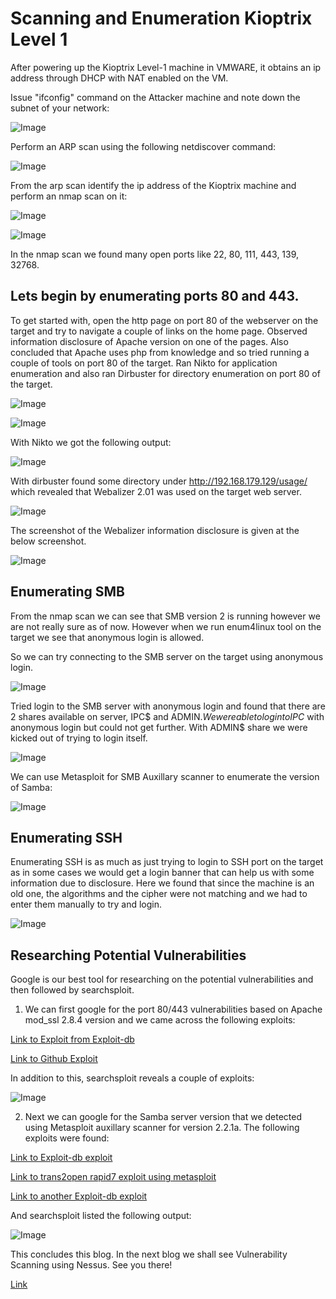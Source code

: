 # Scanning and Enumeration Kioptrix Level 1




After powering up the Kioptrix Level-1 machine in VMWARE, it obtains an ip address through DHCP with NAT enabled on the VM.

Issue "ifconfig" command on the Attacker machine and note down the subnet of your network:


![Image](https://github.com/vandanarach/TCM-Courses/raw/main/docs/PracticalEthicalHacking/images/zero.jpg)


Perform an ARP scan using the following netdiscover command:


![Image](https://github.com/vandanarach/TCM-Courses/raw/main/docs/PracticalEthicalHacking/images/one.jpg)


From the arp scan identify the ip address of the Kioptrix machine and perform an nmap scan on it:


![Image](https://github.com/vandanarach/TCM-Courses/raw/main/docs/PracticalEthicalHacking/images/two.jpg)

![Image](https://github.com/vandanarach/TCM-Courses/raw/main/docs/PracticalEthicalHacking/images/three.jpg)

In the nmap scan we found many open ports like 22, 80, 111, 443, 139, 32768. 



## Lets begin by enumerating ports 80 and 443.

To get started with, open the http page on port 80 of the webserver on the target and try to navigate a couple of links on the home page. Observed information disclosure of Apache version on one of the pages. Also concluded that Apache uses php from knowledge and so tried running a couple of tools on port 80 of the target. Ran Nikto for application enumeration and also ran Dirbuster for directory enumeration on port 80 of the target.

![Image](https://github.com/vandanarach/TCM-Courses/raw/main/docs/PracticalEthicalHacking/images/4.jpg)

![Image](https://github.com/vandanarach/TCM-Courses/raw/main/docs/PracticalEthicalHacking/images/5.jpg)


With Nikto we got the following output:

![Image](https://github.com/vandanarach/TCM-Courses/raw/main/docs/PracticalEthicalHacking/images/6.jpg)

With dirbuster found some directory under http://192.168.179.129/usage/ which revealed that Webalizer 2.01 was used on the target web server.

![Image](https://github.com/vandanarach/TCM-Courses/raw/main/docs/PracticalEthicalHacking/images/7.jpg)

The screenshot of the Webalizer information disclosure is given at the below screenshot.

![Image](https://github.com/vandanarach/TCM-Courses/raw/main/docs/PracticalEthicalHacking/images/8.jpg)




## Enumerating SMB


From the nmap scan we can see that SMB version 2 is running however we are not really sure as of now. However when we run enum4linux tool on the target we see that anonymous login is allowed.

So we can try connecting to the SMB server on the target using anonymous login.

![Image](https://github.com/vandanarach/TCM-Courses/raw/main/docs/PracticalEthicalHacking/images/9.jpg)

Tried login to the SMB server with anonymous login and found that there are 2 shares available on server, IPC$ and ADMIN$. We were able to login to IPC$ with anonymous login but could not get further. With ADMIN$ share we were kicked out of trying to login itself.


![Image](https://github.com/vandanarach/TCM-Courses/raw/main/docs/PracticalEthicalHacking/images/10.jpg)


We can use Metasploit for SMB Auxillary scanner to enumerate the version of Samba:

![Image](https://github.com/vandanarach/TCM-Courses/raw/main/docs/PracticalEthicalHacking/images/10.5.jpg)




## Enumerating SSH


Enumerating SSH is as much as just trying to login to SSH port on the target as in some cases we would get a login banner that can help us with some information due to disclosure. Here we found that since the machine is an old one, the algorithms and the cipher were not matching and we had to enter them manually to try and login. 


![Image](https://github.com/vandanarach/TCM-Courses/raw/main/docs/PracticalEthicalHacking/images/11.jpg)




## Researching Potential Vulnerabilities


Google is our best tool for researching on the potential vulnerabilities and then followed by searchsploit.

1. We can first google for the port 80/443 vulnerabilities based on Apache mod_ssl 2.8.4 version and we came across the following exploits:

[Link to Exploit from Exploit-db](https://www.exploit-db.com/exploits/764)

[Link to Github Exploit](https://github.com/heltonWernik/OpenLuck)

In addition to this, searchsploit reveals a couple of exploits:

![Image](https://github.com/vandanarach/TCM-Courses/raw/main/docs/PracticalEthicalHacking/images/12.jpg)


2. Next we can google for the Samba server version that we detected using Metasploit auxillary scanner for version 2.2.1a. The following exploits were found:

[Link to Exploit-db exploit](https://www.exploit-db.com/exploits/10)
 
[Link to trans2open rapid7 exploit using metasploit](https://www.rapid7.com/db/modules/exploit/linux/samba/trans2open/)

[Link to another Exploit-db exploit](https://www.exploit-db.com/exploits/7)


And searchsploit listed the following output:

![Image](https://github.com/vandanarach/TCM-Courses/raw/main/docs/PracticalEthicalHacking/images/13.jpg)


This concludes this blog. In the next blog we shall see Vulnerability Scanning using Nessus. See you there!







[Link]()

